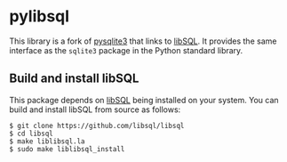 pylibsql
========

This library is a fork of [pysqlite3] that links to [libSQL][libsql]. It
provides the same interface as the `sqlite3` package in the Python standard
library.

[pysqlite3]: https://github.com/coleifer/pysqlite3
[libsql]: https://libsql.org/

Build and install libSQL
------------------------

This package depends on [libSQL][libsql] being installed on your system. You can
build and install libSQL from source as follows:

```
$ git clone https://github.com/libsql/libsql
$ cd libsql
$ make liblibsql.la
$ sudo make liblibsql_install
```
